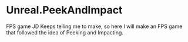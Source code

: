 # Unreal.PeekAndImpact
FPS game JD Keeps telling me to make, so here I will make an FPS game that followed the idea of Peeking and Impacting.
